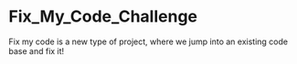 # Fix_My_Code_Challenge
Fix my code is a new type of project, where we jump into an existing code base and fix it!
